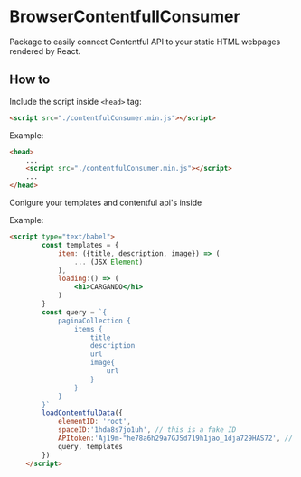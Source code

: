 # BrowserContentfullConsumer
Package to easily connect Contentful API to your static HTML webpages rendered by React.

## How to

Include the script inside `<head>` tag:
```html
<script src="./contentfulConsumer.min.js"></script>
```
Example:
```html
<head>
    ...
    <script src="./contentfulConsumer.min.js"></script>
    ...
</head>
```

Conigure your templates and contentful api's inside 



Example:
```html
<script type="text/babel">
        const templates = {
            item: ({title, description, image}) => (
                ... (JSX Element)
            ),
            loading:() => (
                <h1>CARGANDO</h1>
            )
        }
        const query = `{
            paginaCollection {
                items {
                    title
                    description
                    url
                    image{
                        url
                    }
                }
            }
        }`
        loadContentfulData({
            elementID: 'root',
            spaceID:'1hda8s7jo1uh', // this is a fake ID
            APItoken:'Aj19m-"he78a6h29a7GJSd719h1jao_1dja729HAS72', // (fake API)
            query, templates
        })
    </script>
```